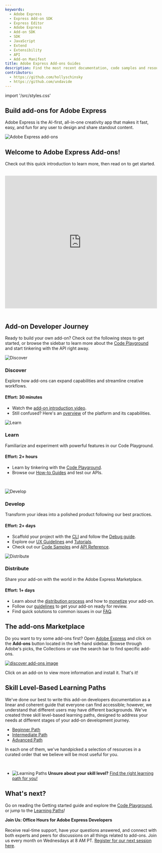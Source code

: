 ```yaml
---
keywords:
  - Adobe Express
  - Express Add-on SDK
  - Express Editor
  - Adobe Express
  - Add-on SDK
  - SDK
  - JavaScript
  - Extend
  - Extensibility
  - API
  - Add-on Manifest
title: Adobe Express Add-ons Guides
description: Find the most recent documentation, code samples and resources for building add-ons for Adobe Express.
contributors:
  - https://github.com/hollyschinsky
  - https://github.com/undavide
---
```


import '/src/styles.css'

<Hero slots="heading, text"  className="hero-gradient" />

## Build add-ons for Adobe Express

Adobe Express is the AI-first, all-in-one creativity app that makes it fast, easy, and fun for any user to design and share standout content.

<div className="hero-image-container">
  <img src="../images/Explore_Image_3.png" alt="Adobe Express add-ons" />
</div>

## Welcome to Adobe Express Add-ons!

Check out this quick introduction to learn more, then read on to get started. <br/><br/>

<div style="display: flex; justify-content: center;">
  <iframe width="779" height="438" src="https://www.youtube.com/embed/CHBiTTN1neE" title="Introduction to Adobe Express Add-ons" frameborder="0" allow="accelerometer; autoplay; clipboard-write; encrypted-media; gyroscope; picture-in-picture; web-share" allowfullscreen></iframe>
</div><br/>

## Add-on Developer Journey

Ready to build your own add-on? Check out the following steps to get started, or browse the sidebar to learn more about the [Code Playground](./getting_started/code_playground.md) and start tinkering with the API right away.

<TextBlock slots="image, heading, text, text1, text2" width="50%"/>

![Discover](./getting_started/img/devjourney-1-discovery.png)

### Discover

Explore how add-ons can expand capabilities and streamline creative workflows.

#### Effort: 30 minutes

- Watch the [add-on introduction video](https://www.youtube.com/watch?v=CHBiTTN1neE).
- Still confused? Here's an [overview](https://developer.adobe.com/express/add-ons/) of the platform and its capabilities.

<TextBlock slots="image, heading, text, text1, text2" width="50%" />

![Learn](./getting_started/img/devjourney-2-learn.png)

### Learn

Familiarize and experiment with powerful features in our Code Playground.

#### Effort: 2+ hours

- Learn by tinkering with the [Code Playground](./getting_started/code_playground.md).
- Browse our [How-to Guides](./develop/how_to.md) and test our APIs.

<div class="pad">&nbsp;</div>

<TextBlock slots="image, heading, text, text1, text2" width="50%" />

![Develop](./getting_started/img/devjourney-3-develop.png)

### Develop

Transform your ideas into a polished product following our best practices.

#### Effort: 2+ days

- Scaffold your project with the [CLI](./getting_started/dev_tooling.md) and follow the [Debug guide](./debug/index.md).
- Explore our [UX Guidelines](../guides/design/index.md) and [Tutorials](../guides/tutorials/index.md).
- Check out our [Code Samples](../samples.md) and [API Reference](../references/index.md).

<TextBlock slots="image, heading, text, text1, text2" width="50%" />

![Distribute](./getting_started/img/devjourney-4-distribute.png)

### Distribute

Share your add-on with the world in the Adobe Express Marketplace.

#### Effort: 1+ days

- Learn about the [distribution process](./distribute/index.md) and how to [monetize](./distribute/guidelines/monetization.md) your add-on.
- Follow our [guidelines](./distribute/guidelines/general/index.md) to get your add-on ready for review.
- Find quick solutions to common issues in our [FAQ](./faq.md).

## The add-ons Marketplace

Do you want to try some add-ons first? Open [Adobe Express](https://new.express.adobe.com/add-ons) and click on the **Add-ons** button located in the left-hand sidebar. Browse through Adobe's picks, the Collections or use the search bar to find specific add-ons.

[![discover add-ons image](../images/addons.png)](https://new.express.adobe.com/add-ons)

Click on an add-on to view more information and install it. That's it!

## Skill Level-Based Learning Paths

We've done our best to write this add-on developers documentation as a linear and coherent guide that everyone can find accessible; however, we understand that different users may have different backgrounds. We've created three skill level-based learning paths, designed to address your needs at different stages of your add-on development journey.

- [Beginner Path](./learning-paths/beginner.md)
- [Intermediate Path](./learning-paths/intermediate.md)
- [Advanced Path](./learning-paths/advanced.md)

In each one of them, we've handpicked a selection of resources in a curated order that we believe will be most useful for you.

<div className="icon-links-fixer">&nbsp;</div>

<TextBlock slots="links" />

- ![Learning Paths](./learning-paths/images/path-learning-full.png) **Unsure about your skill level?**&nbsp;[Find the right learning path for you!](./learning-paths/index.md)

## What's next?

Go on reading the Getting started guide and explore the [Code Playground](./getting_started/code_playground.md), or jump to the [Learning Paths](./learning-paths/index.md)!

<InlineAlert slots="text" />

**Join Us: Office Hours for Adobe Express Developers** <br /><br />
Receive real-time support, have your questions answered, and connect with both experts and peers for discussions on all things related to add-ons. Join us every month on Wednesdays at 8 AM PT. [Register for our next session here](https://developer.adobe.com/developers-live).

<br/><br/><br/><br/>
